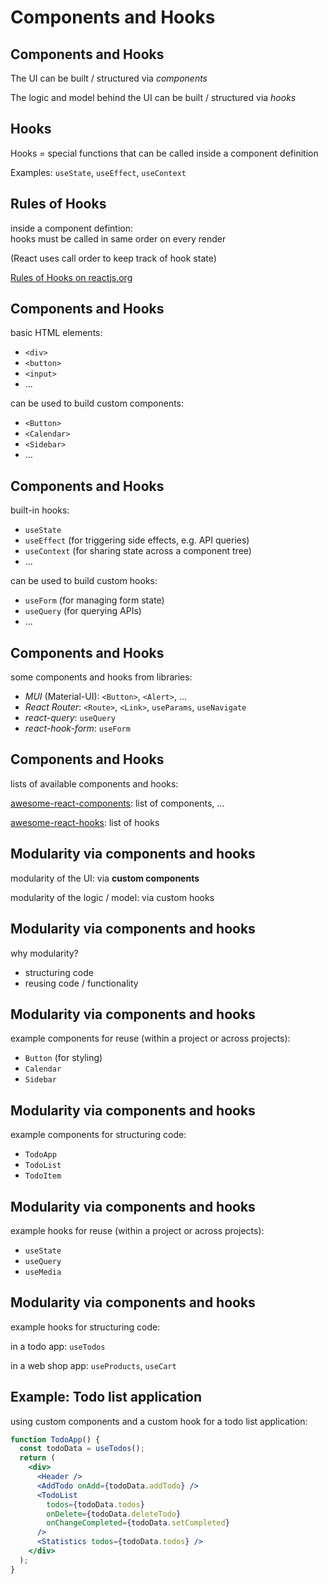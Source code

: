 # Components and Hooks

## Components and Hooks

The UI can be built / structured via _components_

The logic and model behind the UI can be built / structured via _hooks_

## Hooks

Hooks = special functions that can be called inside a component definition

Examples: `useState`, `useEffect`, `useContext`

## Rules of Hooks

inside a component defintion:  
hooks must be called in same order on every render

(React uses call order to keep track of hook state)

[Rules of Hooks on reactjs.org](https://reactjs.org/docs/hooks-rules.html)

## Components and Hooks

basic HTML elements:

- `<div>`
- `<button>`
- `<input>`
- ...

can be used to build custom components:

- `<Button>`
- `<Calendar>`
- `<Sidebar>`
- ...

## Components and Hooks

built-in hooks:

- `useState`
- `useEffect` (for triggering side effects, e.g. API queries)
- `useContext` (for sharing state across a component tree)
- ...

can be used to build custom hooks:

- `useForm` (for managing form state)
- `useQuery` (for querying APIs)
- ...

## Components and Hooks

some components and hooks from libraries:

- _MUI_ (Material-UI): `<Button>`, `<Alert>`, ...
- _React Router_: `<Route>`, `<Link>`, `useParams`, `useNavigate`
- _react-query_: `useQuery`
- _react-hook-form_: `useForm`

## Components and Hooks

lists of available components and hooks:

[awesome-react-components](https://github.com/brillout/awesome-react-components): list of components, ...

[awesome-react-hooks](https://github.com/rehooks/awesome-react-hooks): list of hooks

## Modularity via components and hooks

modularity of the UI: via **custom components**

modularity of the logic / model: via custom hooks

## Modularity via components and hooks

why modularity?

- structuring code
- reusing code / functionality

## Modularity via components and hooks

example components for reuse (within a project or across projects):

- `Button` (for styling)
- `Calendar`
- `Sidebar`

## Modularity via components and hooks

example components for structuring code:

- `TodoApp`
- `TodoList`
- `TodoItem`

## Modularity via components and hooks

example hooks for reuse (within a project or across projects):

- `useState`
- `useQuery`
- `useMedia`

## Modularity via components and hooks

example hooks for structuring code:

in a todo app: `useTodos`

in a web shop app: `useProducts`, `useCart`

## Example: Todo list application

using custom components and a custom hook for a todo list application:

```jsx
function TodoApp() {
  const todoData = useTodos();
  return (
    <div>
      <Header />
      <AddTodo onAdd={todoData.addTodo} />
      <TodoList
        todos={todoData.todos}
        onDelete={todoData.deleteTodo}
        onChangeCompleted={todoData.setCompleted}
      />
      <Statistics todos={todoData.todos} />
    </div>
  );
}
```
